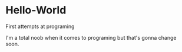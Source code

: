 # Hello-World
First attempts at programing 
<p>I'm a total noob when it comes to programing but that's gonna change soon.</p>
